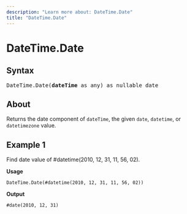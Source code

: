 ```yaml
---
description: "Learn more about: DateTime.Date"
title: "DateTime.Date"
---
```

# DateTime.Date

## Syntax

<pre>
DateTime.Date(<b>dateTime</b> as any) as nullable date 
</pre>
  
## About

Returns the date component of `dateTime`, the given `date`, `datetime`, or `datetimezone` value.

## Example 1

Find date value of #datetime(2010, 12, 31, 11, 56, 02).

**Usage**

```powerquery-m
DateTime.Date(#datetime(2010, 12, 31, 11, 56, 02))
```

**Output**

`#date(2010, 12, 31)`
